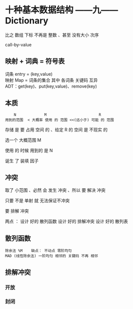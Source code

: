 # 十种基本数据结构 ——九—— Dictionary

比之 数组 下标 不再是 整数 、甚至 没有大小 次序

call-by-value

## 映射 + 词典 = 符号表

词条 entry = (key,value)  
映射 Map = 词条的集合 其中 各词条 关键码 互异  
ADT：get(key)、put(key,value)、remove(key)


## 本质
```
    N             M                        R
用到的范围  < 大概率 使用 的 范围 <<(远小于) 可能 的 范围
```
存储 是 要 占用 空间 的 、给定 R 的 空间 是 不现实 的

选一个 大概范围 M 

使用 的 时候 用到的 是 N

诞生 了 装填 因子 


## 冲突

取了 小范围 、必然 会 发生 冲突 、所以 要 解决 冲突

只要 不是 单射 就 无法保证不冲突

要 排解 冲突 

两点 ： 设计 好的 散列函数 
        设计 好的 排解冲突
        设计 好的 散列表

## 散列函数
```
除余法 %M    缺点： 不动点 零阶均匀
MAD (线性除余法) 一阶均匀 相邻的 关键码 不再 相邻
``` 

## 排解冲突

### 开放 

### 封闭